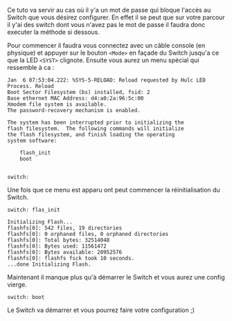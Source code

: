 Ce tuto va servir au cas où il y'a un mot de passe qui bloque l'accès au Switch que vous désirez configurer. En effet il se peut que sur votre parcour il y'ai des switch dont vous n'avez pas le mot de passe il faudra donc executer la méthode si dessous.

Pour commencer il faudra vous connectez avec un câble console (en physique) et appuyer sur le bouton `<Mode>` en façade du Switch jusqu'a ce que la LED `<SYST>` clignote. 
Ensuite vous aurez un menu spécial qui ressemble à ca : 

```IOS
Jan  6 07:53:04.222: %SYS-5-RELOAD: Reload requested by Hulc LED Process. Reload
Boot Sector Filesystem (bs) installed, fsid: 2
Base ethernet MAC Address: d4:a0:2a:96:5c:00
Xmodem file system is available.
The password-recovery mechanism is enabled.

The system has been interrupted prior to initializing the
flash filesystem.  The following commands will initialize
the flash filesystem, and finish loading the operating
system software:

    flash_init
    boot


switch:  
```

Une fois que ce menu est apparu ont peut commencer la réinitialisation du Switch.
```IOS
switch: flas_init

Initializing Flash...
flashfs[0]: 542 files, 19 directories
flashfs[0]: 0 orphaned files, 0 orphaned directories
flashfs[0]: Total bytes: 32514048
flashfs[0]: Bytes used: 11561472
flashfs[0]: Bytes available: 20952576
flashfs[0]: flashfs fsck took 10 seconds.
...done Initializing Flash.
```

Maintenant il manque plus qu'à démarrer le Switch et vous aurez une config vierge.
```IOS
switch: boot   
```

Le Switch va démarrer et vous pourrez faire votre configuration ;)